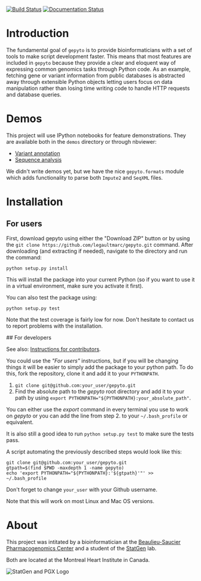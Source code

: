[![Build Status](https://travis-ci.org/legaultmarc/gepyto.svg?branch=master)](https://travis-ci.org/legaultmarc/gepyto)
[![Documentation Status](https://readthedocs.org/projects/gepyto/badge/?version=latest)](https://readthedocs.org/projects/gepyto/?badge=latest)

# Introduction

The fundamental goal of ``gepyto`` is to provide bioinformaticians with a set
of tools to make script development faster. This means that most features are
included in ``gepyto`` because they provide a clear and eloquent way of
expressing common genomics tasks through Python code. As an example, fetching
gene or variant information from public databases is abstracted away through
extensible Python objects letting users focus on data manipulation rather than
losing time writing code to handle HTTP requests and database queries. 

# Demos

This project will use IPython notebooks for feature demonstrations. They are
available both in the `demos` directory or through nbviewer:

- [Variant annotation](http://nbviewer.ipython.org/github/legaultmarc/gepyto/blob/master/demos/Variant%20Annotation.ipynb)
- [Sequence analysis](http://nbviewer.ipython.org/github/legaultmarc/gepyto/blob/master/demos/Sequence%20analysis.ipynb)

We didn't write demos yet, but we have the nice ``gepyto.formats`` module which
adds functionality to parse both ``Impute2`` and ``SeqXML`` files.

# Installation
## For users

First, download gepyto using either the "Download ZIP" button or by using the
``git clone https://github.com/legaultmarc/gepyto.git`` command. After
downloading (and extracting if needed), navigate to the directory and run the
command:

```shell
python setup.py install
```

This will install the package into your current Python (so if you want to use
it in a virtual environment, make sure you activate it first).

You can also test the package using:

```shell
python setup.py test
```

Note that the test coverage is fairly low for now. Don't hesitate to contact us
to report problems with the installation.

<a name="devs_install">
## For developers

See also: [Instructions for contributors](CONTRIBUTING.markdown).

You could use the _"For users"_ instructions, but if you will be changing
things it will be easier to simply add the package to your python path. To
do this, fork the repository, clone it and add it to your `PYTHONPATH`.

1. ``git clone git@github.com:your_user/gepyto.git``
2. Find the absolute path to the _gepyto_ root directory and add it to your
   path by using ``export PYTHONPATH="${PYTHONPATH}:your_absolute_path"``.

You can either use the _export_ command in every terminal you use to work on
_gepyto_ or you can add the line from step 2. to your `~/.bash_profile` or
equivalent.

It is also still a good idea to run ``python setup.py test`` to make sure the
tests pass.

A script automating the previously described steps would look like this:

```shell
git clone git@github.com:your_user/gepyto.git
gtpath=$(find $PWD -maxdepth 1 -name gepyto)
echo 'export PYTHONPATH="${PYTHONPATH}:'${gtpath}'"' >> ~/.bash_profile
```

Don't forget to change `your_user` with your Github username.

Note that this will work on most Linux and Mac OS versions.

# About

This project was intitated by a bioinformatician at the 
[Beaulieu-Saucier Pharmacogenomics Center](http://www.pharmacogenomics.ca/) and 
a student of the [StatGen](http://statgen.org/) lab.

Both are located at the Montreal Heart Institute in Canada.

![StatGen and PGX Logo](https://raw.github.com/legaultmarc/gepyto/master/docs/_static/logo_statgen_pgx.png)

